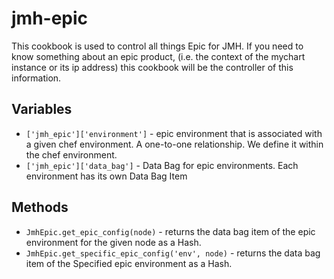 # jmh-epic

This cookbook is used to control all things Epic for JMH.  If you need to know something about an epic product, (i.e. the context of the mychart instance or its ip address) this cookbook will be the controller of this information.

Variables
--------
* `['jmh_epic']['environment']` - epic environment that is associated with a given chef environment.  A one-to-one relationship.  We define it within the chef environment.
* `['jmh_epic']['data_bag']` - Data Bag for epic environments. Each environment has its own Data Bag Item


Methods
--------

* `JmhEpic.get_epic_config(node)` - returns the data bag item of the epic environment for the given node as a Hash. 
* `JmhEpic.get_specific_epic_config('env', node)` - returns the data bag item of the Specified epic environment as a Hash.
